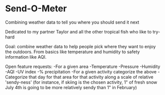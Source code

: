 # Send-O-Meter
Combining weather data to tell you where you should send it next

Dedicated to my partner Taylor and all the other tropical fish who like to try-hard

Goal: combine weather data to help people pick where they want to enjoy the outdoors. From basics like temperature and humidity to safety information like AQI. 

Open feature requests:
  -For a given area
    -Temperature
    -Pressure
    -Humidity
    -AQI
    -UV index
    -% precipitation
  -For a given activity categorize the above
  -Categorize that day for that area for that activity along a scale of relative 'sendy-ness' (for instance, if skiing is the chosen activity, 1" of fresh snow July 4th is going to be more relatively sendy than 1" in February) 
